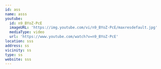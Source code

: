 ```yaml
---
id: ass
name: asss
youtube:
  id: n9_BYoZ-PcE
  imageURL: 'https://img.youtube.com/vi/n9_BYoZ-PcE/maxresdefault.jpg'
  mediaType: video
  url: 'https://www.youtube.com/watch?v=n9_BYoZ-PcE'
location: sss
address: ss
vicinity: ss
type: ss
website: sss
---
```


